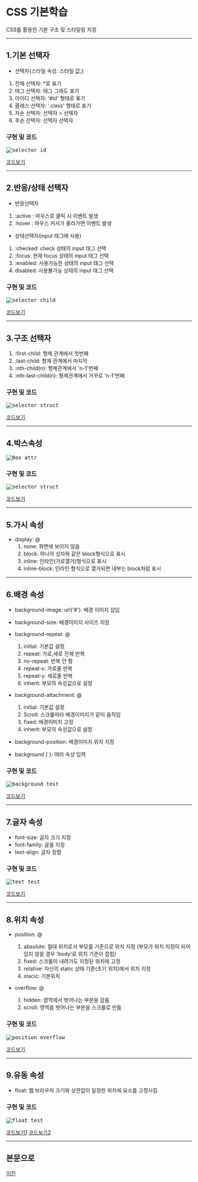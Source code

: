 # CSS 기본학습
CSS를 활용한 기본 구조 및 스타일링 지정

-----------------------
## 1.기본 선택자

* 선택자{스타일 속성: 스타일 값;}

1. 전체 선택자: *로 표기
2. 태그 선택자: 태그 그래도 표기
3. 아이디 선택자: '#id' 형태로 표기
4. 클래스 선택자: '.class' 형태로 표기
5. 자손 선택자: 선택자 > 선택자
6. 후손 선택자: 선택자 선택자

### 구현 및 코드
<kbd>![selector_id](/02_CSS/CSS_실행화면/selector_id_test.PNG "기본선택자")</kbd>

[코드보기](https://github.com/kg4543/StudyHtml/blob/main/02_CSS/selector_id_test.html)

-----------------------
## 2.반응/상태 선택자

* 반응선택자
1. :active : 마우스로 클릭 시 이벤트 발생
2. :hover : 마우스 커서가 올라가면 이벤트 발생

* 상태선택자(input 태그에 사용)
1. :checked: check 상태의 input 태그 선택
2. :focus: 현재 focus 상태의 input 태그 선택
3. :enabled: 사용가능한 상태의 input 태그 선택
4. disabled: 사용불가능 상태의 input 태그 선택

### 구현 및 코드
<kbd>![selector_child](/02_CSS/CSS_실행화면/selector_child_test.PNG "반응&상태")</kbd>

[코드보기](https://github.com/kg4543/StudyHtml/blob/main/02_CSS/selector_child_test.html)

-------------------------
## 3.구조 선택자

1. :first-child: 형제 관계에서 첫번째
2. :last-child: 형제 관계에서 마지막
3. :nth-child(n): 형제관계에서 'n-1'번째
4. :nth-last-child(n): 형제관계에서 거꾸로 'n-1'번째    

### 구현 및 코드
<kbd>![selector_struct](/02_CSS/CSS_실행화면/selector_struct_test.PNG "구조")</kbd>

[코드보기](https://github.com/kg4543/StudyHtml/blob/main/02_CSS/selector_struct_test.html)

-----------------------------
 ## 4.박스속성

<kbd>![Box_attr](/02_CSS/images/박스속성.PNG "박스속성")</kbd>

### 구현 및 코드
<kbd>![selector_struct](/02_CSS/CSS_실행화면/box_test.PNG "box_test")</kbd>

[코드보기](https://github.com/kg4543/StudyHtml/blob/main/02_CSS/box_test.html)

-----------------------------
## 5.가시 속성

* display: @
  1. none: 화면에 보이지 않음
  2. block: 하나의 상자와 같은 block형식으로 표시
  3. inline: 인라인(가로열거)형식으로 표시
  4. inline-block: 인라인 형식으로 열거되면 내부는 block처럼 표시

------------------------------
## 6.배경 속성

* background-image: url('#'): 배경 이미지 삽입
* background-size: 배경이미지 사이즈 지정
* background-repeat: @
  1. initial: 기본값 설정
  2. repeat: 가로,세로 전체 반복
  3. no-repeat: 반복 안 함
  4. repeat-x: 가로줄 반복
  5. repeat-y: 세로줄 반복
  6. inherit: 부모의 속성값으로 설정

* background-attachment: @
  1. initial: 기본값 설정
  2. Scroll: 스크롤따라 배경이미지가 같이 움직임
  3. fixed: 배경이미지 고정
  4. inherit: 부모의 속성값으로 설정

* background-position: 배경이미지 위치 지정
* background { }: 여러 속성 입력

### 구현 및 코드
<kbd>![background_test](/02_CSS/CSS_실행화면/background_test.PNG "background_test")</kbd>

[코드보기](https://github.com/kg4543/StudyHtml/blob/main/02_CSS/background_test.html)

--------------------------------
## 7.글자 속성

* font-size: 글자 크기 지정
* font-family: 글꼴 지정
* text-align: 글자 정렬

### 구현 및 코드
<kbd>![text_test](/02_CSS/CSS_실행화면/text_test.PNG "text_test")</kbd>

[코드보기](https://github.com/kg4543/StudyHtml/blob/main/02_CSS/text_test.html)

--------------------------------
## 8.위치 속성

* position: @
  1. absolute: 절대 위치로서 부모를 기준으로 위치 지정 (부모가 위치 지정이 되어 있지 않을 경우 'body'로 위치 기준이 잡힘)
  2. fixed: 스크롤이 내려가도 지정된 위치에 고정
  3. relative: 자신의 static 상태 기준(초기 위치)에서 위치 지정
  4. stacic: 기본위치

* overflow: @
  1. hidden: 영역에서 벗어나는 부분을 감춤
  2. scroll: 영역을 벗어나는 부분을 스크롤로 만듦

### 구현 및 코드
<kbd>![position_overflow](/02_CSS/CSS_실행화면/posiont_overflow_test.PNG "position_overflow_test")</kbd>

[코드보기](https://github.com/kg4543/StudyHtml/blob/main/02_CSS/position2_test.html)

----------------------------------
## 9.유동 속성

* float: 웹 브라우저 크기와 상관없이 일정한 위치에 요소를 고정시킴

### 구현 및 코드
<kbd>![float_test](/02_CSS/CSS_실행화면/float_test.PNG "float_test")</kbd>

[코드보기1](https://github.com/kg4543/StudyHtml/blob/main/02_CSS/float_test.html)
[코드보기2](https://github.com/kg4543/StudyHtml/blob/main/02_CSS/layout1_test.html)

-----------------------------------
## 본문으로

[이전](https://github.com/kg4543/StudyHtml)

